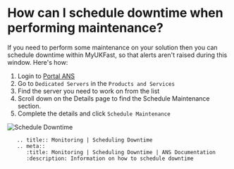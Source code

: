 # How can I schedule downtime when performing maintenance?

If you need to perform some maintenance on your solution then you can schedule downtime within MyUKFast, so that alerts aren't raised during this window.  Here's how:

1. Login to [Portal ANS](https://portal.ans.co.uk)
2. Go to `Dedicated Servers` in the `Products and Services`
3. Find the server you need to work on from the list
4. Scroll down on the Details page to find the Schedule Maintenance section.
5. Complete the details and click `Schedule Maintenance`

![Schedule Downtime](files/maintenance-window.png)

```eval_rst
   .. title:: Monitoring | Scheduling Downtime
   .. meta::
      :title: Monitoring | Scheduling Downtime | ANS Documentation
      :description: Information on how to schedule downtime
```
